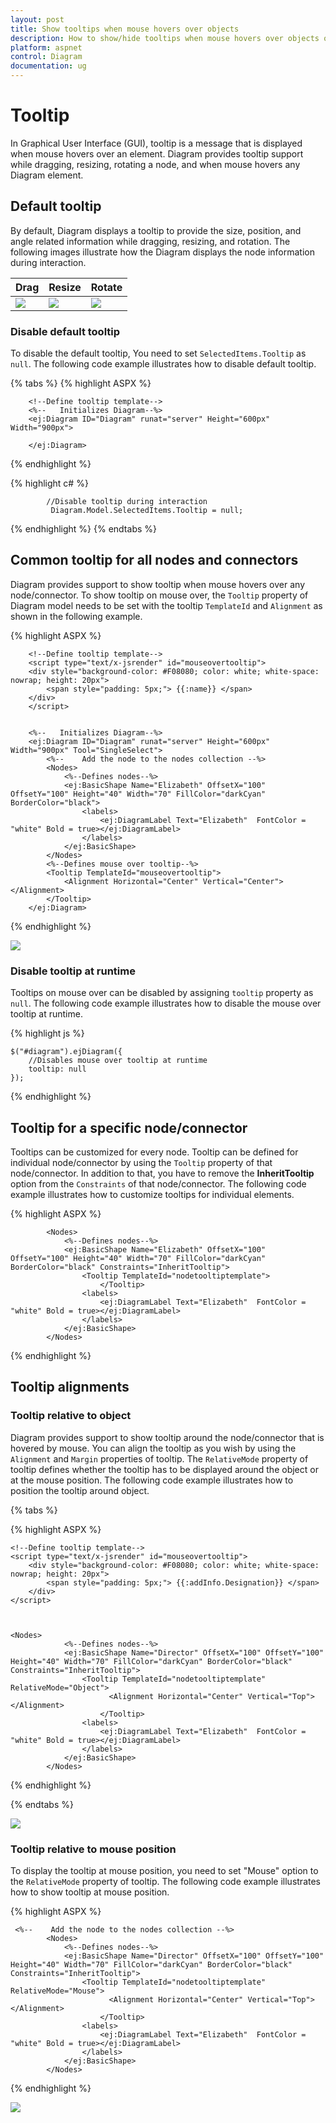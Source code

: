 ```yaml
---
layout: post
title: Show tooltips when mouse hovers over objects
description: How to show/hide tooltips when mouse hovers over objects or during interaction?
platform: aspnet
control: Diagram
documentation: ug
---
```


# Tooltip
In Graphical User Interface (GUI), tooltip is a message that is displayed when mouse hovers over an element. Diagram provides tooltip support while dragging, resizing, rotating a node, and when mouse hovers any Diagram element.

## Default tooltip

By default, Diagram displays a tooltip to provide the size, position, and angle related information while dragging, resizing, and rotation. The following images illustrate how the Diagram displays the node information during interaction.

| Drag | Resize | Rotate |
|---|---|---|
| ![](/aspnet/Diagram/Tooltip_images/Tooltip_img1.png) | ![](/aspnet/Diagram/Tooltip_images/Tooltip_img2.png) | ![](/aspnet/Diagram/Tooltip_images/Tooltip_img3.png) |

### Disable default tooltip

To disable the default tooltip, You need to set `SelectedItems.Tooltip` as `null`. The following code example illustrates how to disable default tooltip.

{% tabs %}
{% highlight ASPX %}

        <!--Define tooltip template-->       
        <%--   Initializes Diagram--%>
        <ej:Diagram ID="Diagram" runat="server" Height="600px" Width="900px">
           
        </ej:Diagram>
        
{% endhighlight %}

{% highlight c# %}

            //Disable tooltip during interaction
             Diagram.Model.SelectedItems.Tooltip = null;
             
{% endhighlight %} 
{% endtabs %} 

## Common tooltip for all nodes and connectors

Diagram provides support to show tooltip when mouse hovers over any node/connector. 
To show tooltip on mouse over, the `Tooltip` property of Diagram model needs to be set with the tooltip `TemplateId` and `Alignment` as shown in the following example.

 {% highlight ASPX %}

        <!--Define tooltip template-->
        <script type="text/x-jsrender" id="mouseovertooltip">
        <div style="background-color: #F08080; color: white; white-space: nowrap; height: 20px">
            <span style="padding: 5px;"> {{:name}} </span>
        </div>
        </script>

 
        <%--   Initializes Diagram--%>
        <ej:Diagram ID="Diagram" runat="server" Height="600px" Width="900px" Tool="SingleSelect">
            <%--    Add the node to the nodes collection --%>
            <Nodes>
                <%--Defines nodes--%>
                <ej:BasicShape Name="Elizabeth" OffsetX="100" OffsetY="100" Height="40" Width="70" FillColor="darkCyan" BorderColor="black">
                    <labels>
                        <ej:DiagramLabel Text="Elizabeth"  FontColor = "white" Bold = true></ej:DiagramLabel>
                    </labels>
                </ej:BasicShape>
            </Nodes>
            <%--Defines mouse over tooltip--%>
            <Tooltip TemplateId="mouseovertooltip">
                <Alignment Horizontal="Center" Vertical="Center"></Alignment>
            </Tooltip>
        </ej:Diagram>
        
{% endhighlight %} 

![](/aspnet/Diagram/Tooltip_images/Tooltip_img4.png)

### Disable tooltip at runtime

Tooltips on mouse over can be disabled by assigning `tooltip` property as `null`. The following code example illustrates how to disable the mouse over tooltip at runtime.

{% highlight js %}

    $("#diagram").ejDiagram({
        //Disables mouse over tooltip at runtime
        tooltip: null
    });

{% endhighlight %} 

## Tooltip for a specific node/connector

Tooltips can be customized for every node. Tooltip can be defined for individual node/connector by using the `Tooltip` property of that node/connector. In addition to that, you have to remove the **InheritTooltip** option from the `Constraints` of that node/connector. The following code example illustrates how to customize tooltips for individual elements.

{% highlight ASPX %}

            <Nodes>
                <%--Defines nodes--%>
                <ej:BasicShape Name="Elizabeth" OffsetX="100" OffsetY="100" Height="40" Width="70" FillColor="darkCyan" BorderColor="black" Constraints="InheritTooltip">
                    <Tooltip TemplateId="nodetooltiptemplate">
                        </Tooltip>
                    <labels>
                        <ej:DiagramLabel Text="Elizabeth"  FontColor = "white" Bold = true></ej:DiagramLabel>
                    </labels>
                </ej:BasicShape>
            </Nodes>

{% endhighlight %} 

## Tooltip alignments

### Tooltip relative to object

Diagram provides support to show tooltip around the node/connector that is hovered by mouse. You can align the tooltip as you wish by using the `Alignment` and `Margin` properties of tooltip. The `RelativeMode` property of tooltip defines whether the tooltip has to be displayed around the object or at the mouse position. The following code example illustrates how to position the tooltip around object.

{% tabs %}

{% highlight ASPX %}

    <!--Define tooltip template-->
    <script type="text/x-jsrender" id="mouseovertooltip">
        <div style="background-color: #F08080; color: white; white-space: nowrap; height: 20px">
            <span style="padding: 5px;"> {{:addInfo.Designation}} </span>
        </div>
    </script>

 

    <Nodes>
                <%--Defines nodes--%>
                <ej:BasicShape Name="Director" OffsetX="100" OffsetY="100" Height="40" Width="70" FillColor="darkCyan" BorderColor="black" Constraints="InheritTooltip">
                    <Tooltip TemplateId="nodetooltiptemplate" RelativeMode="Object">
                          <Alignment Horizontal="Center" Vertical="Top"></Alignment>
                        </Tooltip>
                    <labels>
                        <ej:DiagramLabel Text="Elizabeth"  FontColor = "white" Bold = true></ej:DiagramLabel>
                    </labels>
                </ej:BasicShape>
            </Nodes>
            
{% endhighlight %}

{% endtabs %}

![](/aspnet/Diagram/Tooltip_images/Tooltip_img5.png)

### Tooltip relative to mouse position

To display the tooltip at mouse position, you need to set "Mouse" option to the `RelativeMode` property of tooltip. The following code example illustrates how to show tooltip at mouse position.

{% highlight ASPX %}

     <%--    Add the node to the nodes collection --%>
            <Nodes>
                <%--Defines nodes--%>
                <ej:BasicShape Name="Director" OffsetX="100" OffsetY="100" Height="40" Width="70" FillColor="darkCyan" BorderColor="black" Constraints="InheritTooltip">
                    <Tooltip TemplateId="nodetooltiptemplate" RelativeMode="Mouse">
                          <Alignment Horizontal="Center" Vertical="Top"></Alignment> 
                        </Tooltip>
                    <labels>
                        <ej:DiagramLabel Text="Elizabeth"  FontColor = "white" Bold = true></ej:DiagramLabel>
                    </labels>
                </ej:BasicShape>
            </Nodes>


{% endhighlight %}

![](/aspnet/Diagram/Tooltip_images/Tooltip_img6.png)


